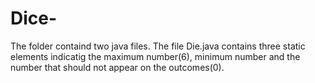 # Dice-
The folder containd two java files.
The file Die.java contains three static elements indicatig the maximum number(6), minimum number and the number that should not appear on the outcomes(0).
